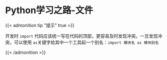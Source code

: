 # Python学习之路-文件






{{< admonition tip "提示" true >}}

开发时 `import` 代码应该统一写在代码的顶部，更容易及时发现冲突。一旦发现冲突，可以使用 `as`关键字给其中一个工具起一个别名：`import 模块名 as 模块别名`

{{< /admonition >}}
